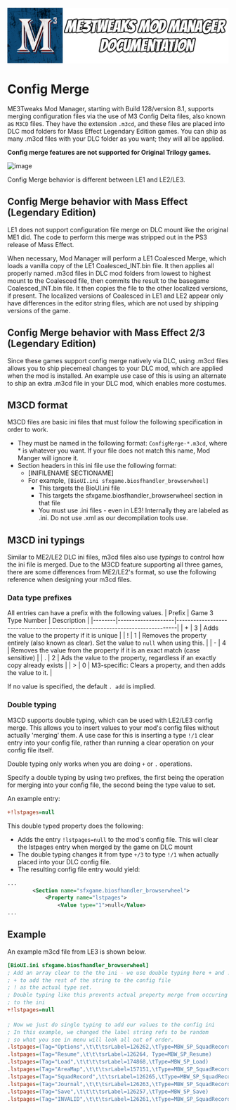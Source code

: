 ![Documentation Image](images/documentation_header.png)

# Config Merge

ME3Tweaks Mod Manager, starting with Build 128/version 8.1, supports merging configuration files via the use of M3 Config Delta files, also known as `M3CD` files. They have the extension `.m3cd`, and these files are placed into DLC mod folders for Mass Effect Legendary Edition games. You can ship as many .m3cd files with your DLC folder as you want; they will all be applied. 

**Config merge features are not supported for Original Trilogy games.**

![image](https://user-images.githubusercontent.com/2738836/232246276-afbd7ced-6d0b-4135-a185-efb58e57d4ae.png)

Config Merge behavior is different between LE1 and LE2/LE3.

## Config Merge behavior with Mass Effect (Legendary Edition)
LE1 does not support configuration file merge on DLC mount like the original ME1 did. The code to perform this merge was stripped out in the PS3 release of Mass Effect.

When necessary, Mod Manager will perform a LE1 Coalesced Merge, which loads a vanilla copy of the LE1 Coalesced_INT.bin file. It then applies all properly named .m3cd files in DLC mod folders from lowest to highest mount to the Coalesced file, then commits the result to the basegame Coalesced_INT.bin file. It then copies the file to the other localized versions, if present. The localized versions of Coalesced in LE1 and LE2 appear only have differences in the editor string files, which are not used by shipping versions of the game.

## Config Merge behavior with Mass Effect 2/3 (Legendary Edition)
Since these games support config merge natively via DLC, using .m3cd files allows you to ship piecemeal changes to your DLC mod, which are applied when the mod is installed. An example use case of this is using an alternate to ship an extra .m3cd file in your DLC mod, which enables more costumes. 

## M3CD format
M3CD files are basic ini files that must follow the following specification in order to work.

- They must be named in the following format: `ConfigMerge-*.m3cd`, where * is whatever you want. If your file does not match this name, Mod Manger will ignore it.
- Section headers in this ini file use the following format:
   - [INIFILENAME SECTIONAME]
   - For example, `[BioUI.ini sfxgame.biosfhandler_browserwheel]`
     - This targets the BioUI.ini file
     - This targets the sfxgame.biosfhandler_browserwheel section in that file
     - You must use .ini files - even in LE3! Internally they are labeled as .ini. Do not use .xml as our decompilation tools use. 

## M3CD ini typings
Similar to ME2/LE2 DLC ini files, m3cd files also use _typings_ to control how the ini file is merged. Due to the M3CD feature supporting all three games, there are some differences from ME2/LE2's format, so use the following reference when designing your m3cd files.

### Data type prefixes
All entries can have a prefix with the following values.
| Prefix | Game 3 Type Number | Description                                                                  |
|--------|--------------------|------------------------------------------------------------------------------|
| +      | 3                  | Adds the value to the property if it is unique                               |
| !      | 1                  | Removes the property entirely (also known as clear). Set the value to `null` when using this.                          |
| -      | 4                  | Removes the value from the property if it is an exact match (case sensitive) |
| .      | 2                  | Ads the value to the property, regardless if an exactly copy already exists  |
| >      | 0                  | M3-specific: Clears a property, and then adds the value to it.               |

If no value is specified, the default `. add` is implied.

### Double typing
M3CD supports double typing, which can be used with LE2/LE3 config merge. This allows you to insert values to your mod's config files without actually 'merging' them. A use case for this is inserting a type `!/1` clear entry into your config file, rather than running a clear operation on your config file itself.

Double typing only works when you are doing `+` or `.` operations.

Specify a double typing by using two prefixes, the first being the operation for merging into your config file, the second being the type value to set. 

An example entry:
```ini
+!lstpages=null
```

This double typed property does the following:
 - Adds the entry `!lstpages=null` to the mod's config file. This will clear the lstpages entry when merged by the game on DLC mount
 - The double typing changes it from type `+/3` to type `!/1` when actually placed into your DLC config file.
 - The resulting config file entry would yield:

```xml
...
		<Section name="sfxgame.biosfhandler_browserwheel">
			<Property name="lstpages">
				<Value type="1">null</Value>
...
```

## Example
An example m3cd file from LE3 is shown below.
```ini
[BioUI.ini sfxgame.biosfhandler_browserwheel]
; Add an array clear to the the ini - we use double typing here + and !:
; + to add the rest of the string to the config file
; ! as the actual type set.
; Double typing like this prevents actual property merge from occuring and simply adds the value
; to the ini
+!lstpages=null

; Now we just do single typing to add our values to the config ini
; In this example, we changed the label string refs to be random
; so what you see in menu will look all out of order.
.lstpages=(Tag="Options",\t\t\tsrLabel=126262,\tType=MBW_SP_SquadRecord)
.lstpages=(Tag="Resume",\t\t\tsrLabel=126264, Type=MBW_SP_Resume)
.lstpages=(Tag="Load",\t\t\t\tsrLabel=174868,\tType=MBW_SP_Load)
.lstpages=(Tag="AreaMap",\t\t\tsrLabel=157151,\tType=MBW_SP_SquadRecord)
.lstpages=(Tag="SquadRecord",\t\tsrLabel=126265,\tType=MBW_SP_SquadRecord)
.lstpages=(Tag="Journal",\t\t\tsrLabel=126263,\tType=MBW_SP_SquadRecord)
.lstpages=(Tag="Save",\t\t\t\tsrLabel=126257,\tType=MBW_SP_Save)
.lstpages=(Tag="INVALID",\t\t\tsrLabel=126261,\tType=MBW_SP_SquadRecord)
```
